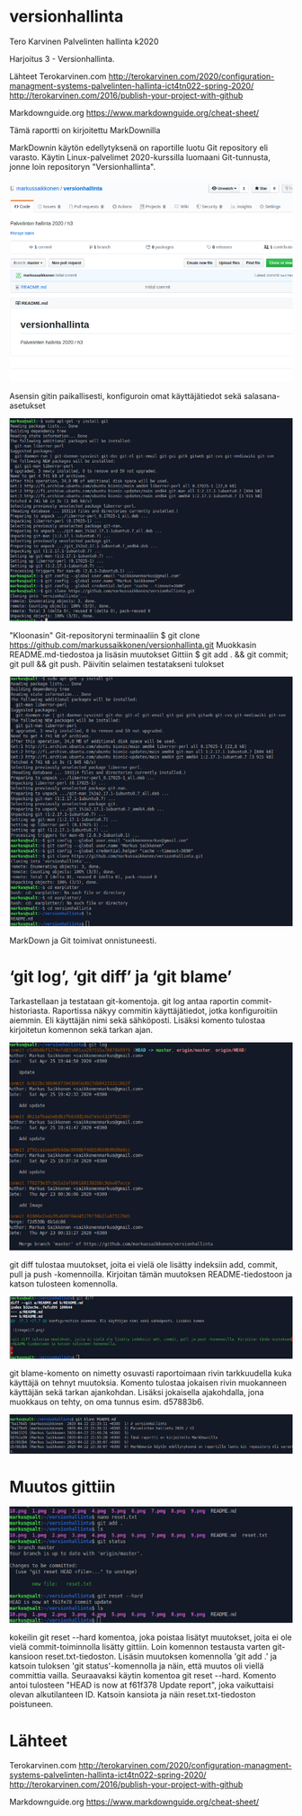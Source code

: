 # versionhallinta
Tero Karvinen Palvelinten hallinta k2020

Harjoitus 3 - Versionhallinta. 

Lähteet Terokarvinen.com 
http://terokarvinen.com/2020/configuration-managment-systems-palvelinten-hallinta-ict4tn022-spring-2020/
http://terokarvinen.com/2016/publish-your-project-with-github

Markdownguide.org
https://www.markdownguide.org/cheat-sheet/

Tämä raportti on kirjoitettu MarkDownilla

MarkDownin käytön edellytyksenä on raportille luotu Git repository eli varasto. 
Käytin Linux-palvelimet 2020-kurssilla luomaani Git-tunnusta, jonne loin repositoryn "Versionhallinta".

![image](1.png)

Asensin gitin paikallisesti, konfiguroin omat käyttäjätiedot sekä salasana-asetukset 

![image](2.png)

"Kloonasin" Git-repositoryni terminaaliin $ git clone https://github.com/markussaikkonen/versionhallinta.git 
Muokkasin README.md-tiedostoa ja lisäsin muutokset Gittiin $ git add . && git commit; git pull && git push. Päivitin selaimen testatakseni tulokset


![image](3.png)

MarkDown ja Git toimivat onnistuneesti. 

# ‘git log’, ‘git diff’ ja ‘git blame’

Tarkastellaan ja testataan git-komentoja. git log antaa raportin commit-historiasta. Raportissa näkyy commitin käyttäjätiedot, jotka
konfiguroitiin aiemmin. Eli käyttäjän nimi sekä sähköposti. Lisäksi komento tulostaa kirjoitetun komennon sekä tarkan ajan.

![image](7.png)

git diff tulostaa muutokset, joita ei vielä ole lisätty indeksiin add, commit, pull ja push -komennoilla. Kirjoitan tämän muutoksen 
README-tiedostoon ja katson tulosteen komennolla.

![image](8.png)

git blame-komento on nimetty osuvasti raportoimaan rivin tarkkuudella kuka käyttäjä on tehnyt muutoksia. Komento tulostaa jokaisen
rivin muokanneen käyttäjän sekä tarkan ajankohdan. Lisäksi jokaisella ajakohdalla, jona muokkaus on tehty, on oma tunnus esim. d57883b6.

![image](9.png)

# Muutos gittiin

![image](11.png)

kokeilin git reset --hard komentoa, joka poistaa lisätyt muutokset, joita ei ole vielä commit-toiminnolla lisätty gittiin.
Loin komennon testausta varten git-kansioon reset.txt-tiedoston. Lisäsin muutoksen komennolla 'git add .' ja katsoin tuloksen 'git status'-komennolla ja näin, että muutos oli viellä committia vailla. Seuraavaksi käytin komentoa
git reset --hard. Komento antoi tulosteen "HEAD is now at f61f378 Update report", joka vaikuttaisi olevan alkutilanteen ID.
Katsoin kansiota ja näin reset.txt-tiedoston poistuneen. 

# Lähteet 
Terokarvinen.com
http://terokarvinen.com/2020/configuration-managment-systems-palvelinten-hallinta-ict4tn022-spring-2020/
http://terokarvinen.com/2016/publish-your-project-with-github

Markdownguide.org
https://www.markdownguide.org/cheat-sheet/


